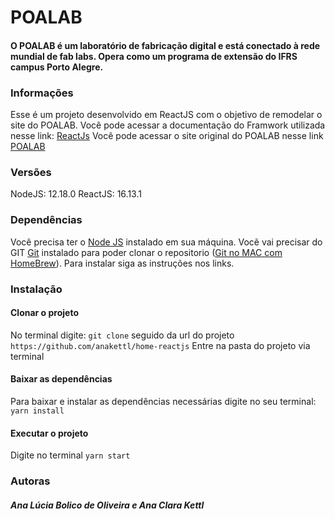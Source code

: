 # POALAB

#### O POALAB é um laboratório de fabricação digital e está conectado à rede mundial de fab labs. Opera como um programa de extensão do IFRS campus Porto Alegre.

### Informações

Esse é um projeto desenvolvido em ReactJS com o objetivo de remodelar o site do POALAB. 
Você pode acessar a documentação do Framwork utilizada nesse link: 
<a href="https://reactjs.org/">ReactJs</a>
Você pode acessar o site original do POALAB nesse link
<a href="https://www.poalab.net.br/">POALAB</a>

### Versões

NodeJS: 12.18.0
ReactJS: 16.13.1

### Dependências

Você precisa ter o <a href="https://nodejs.org/">Node JS</a> instalado em sua máquina.
Vocẽ vai precisar do GIT <a href="https://git-scm.com/">Git</a> instalado para poder clonar o repositorio (<a href="https://git-scm.com/download/mac">Git no MAC com HomeBrew</a>).
Para instalar siga as instruções nos links.

### Instalação

#### Clonar o projeto
  No terminal digite:
 ```git clone``` seguido da url do projeto ```https://github.com/anakettl/home-reactjs```
  Entre na pasta do projeto via terminal

#### Baixar as dependências
  Para baixar e instalar as dependências necessárias digite no seu terminal:
 ```yarn install```

#### Executar o projeto
  Digite no terminal
  ```yarn start```

### Autoras
##### Ana Lúcia Bolico de Oliveira e Ana Clara Kettl


